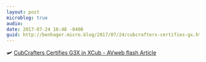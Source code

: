 ```yaml
---
layout: post
microblog: true
audio: 
date: 2017-07-24 16:48 -0400
guid: http://benhager.micro.blog/2017/07/24/cubcrafters-certifies-gx.html
---
```

🛩 [CubCrafters Certifies G3X in XCub - AVweb flash Article](https://www.avweb.com/avwebflash/news/CubCrafters-Certifies-G3X-in-XCub-229337-1.html)
